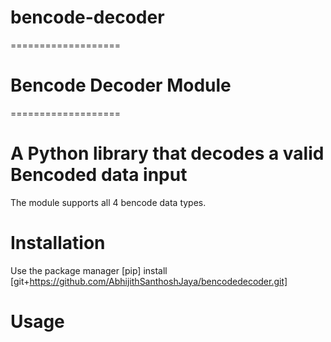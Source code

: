 # bencode-decoder

===================

# Bencode Decoder Module

===================

# A Python library that decodes a valid Bencoded data input

The module supports all 4 bencode data types.

# Installation

Use the package manager [pip] install [git+https://github.com/AbhijithSanthoshJaya/bencodedecoder.git]

# Usage

